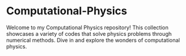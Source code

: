 # Computational-Physics

Welcome to my Computational Physics repository! This collection showcases a variety of codes that solve physics problems through numerical methods. Dive in and explore the wonders of computational physics.

